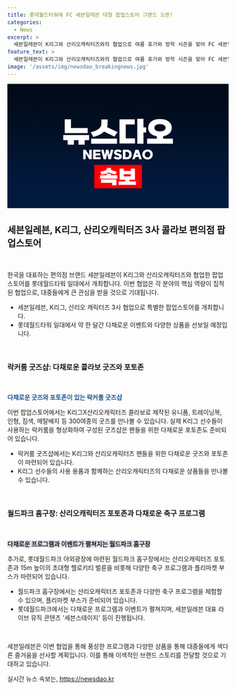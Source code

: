 ```yaml
---
title: 롯데월드타워에 FC 세븐일레븐 대형 팝업스토어 그랜드 오픈!
categories:
  - News
excerpt: >
  세븐일레븐이 K리그와 산리오캐릭터즈와의 협업으로 여름 휴가와 방학 시즌을 맞아 FC 세븐일레븐 팝업스토어를 잠실 롯데월드타워에서 개최한다고 합니다. 이번 이벤트는 K리그와 산리오의 캐릭터IP를 활용하여 실내팝업존과 실외팝업존에서 총 300여종의 굿즈를 판매하고, 다양한 이벤트와 프로그램을 풍성하게 준비했다고 합니다. 실내에서는 K리그X산리오캐릭터즈 굿즈뿐만 아니라 포토존과 이벤트도 마련되었고, 실외에서는 산리오캐릭터즈 포토존, 축구 프로그램, 플리마켓 부스 등이 준비되어 있다고 합니다. 팬들을 위한 다양한 이벤트도 마련되어 있고, 세븐앱을 통한 적립과 경품 제공도 이벤트의 일부입니다.
feature_text: >
  세븐일레븐이 K리그와 산리오캐릭터즈와의 협업으로 여름 휴가와 방학 시즌을 맞아 FC 세븐일레븐 팝업스토어를 잠실 롯데월드타워에서 개최한다고 합니다. 이번 이벤트는 K리그와 산리오의 캐릭터IP를 활용하여 실내팝업존과 실외팝업존에서 총 300여종의 굿즈를 판매하고, 다양한 이벤트와 프로그램을 풍성하게 준비했다고 합니다. 실내에서는 K리그X산리오캐릭터즈 굿즈뿐만 아니라 포토존과 이벤트도 마련되었고, 실외에서는 산리오캐릭터즈 포토존, 축구 프로그램, 플리마켓 부스 등이 준비되어 있다고 합니다. 팬들을 위한 다양한 이벤트도 마련되어 있고, 세븐앱을 통한 적립과 경품 제공도 이벤트의 일부입니다.
image: '/assets/img/newsdao_breakingnews.jpg'
---
```


<p><img src="/assets/img/newsdao_breakingnews.jpg" alt="koreaapp 속보" /></p>

<h2 data-ke-size="size26">세븐일레븐, K리그, 산리오캐릭터즈 3사 콜라보 편의점 팝업스토어</h2>

<p data-ke-size="size16">&nbsp;</p>

<p>한국을 대표하는 편의점 브랜드 세븐일레븐이 K리그와 산리오캐릭터즈와 협업한 팝업스토어를 롯데월드타워 일대에서 개최합니다. 이번 협업은 각 분야의 핵심 역량이 집적된 협업으로, 대중들에게 큰 관심을 받을 것으로 기대됩니다.</p>

<ul>
  <li>세븐일레븐, K리그, 산리오 캐릭터즈 3사 협업으로 특별한 팝업스토어를 개최합니다.</li>
  <li>롯데월드타워 일대에서 약 한 달간 다채로운 이벤트와 다양한 상품을 선보일 예정입니다.</li>
</ul>

<p data-ke-size="size16">&nbsp;</p>

<h3 data-ke-size="size22">락커룸 굿즈샵: 다채로운 콜라보 굿즈와 포토존</h3>

<p data-ke-size="size16">&nbsp;</p>

<p><b><span style="color: #1a5490;">다채로운 굿즈와 포토존이 있는 락커룸 굿즈샵</span></b></p>

<p>이번 팝업스토어에서는 K리그X산리오캐릭터즈 콜라보로 제작된 유니폼, 트레이닝복, 인형, 짐색, 메탈배지 등 300여종의 굿즈를 만나볼 수 있습니다. 실제 K리그 선수들이 사용하는 락커룸을 형상화하여 구성된 굿즈샵은 팬들을 위한 다채로운 포토존도 준비되어 있습니다.</p>

<ul>
  <li>락커룸 굿즈샵에서는 K리그와 산리오캐릭터즈 팬들을 위한 다채로운 굿즈와 포토존이 마련되어 있습니다.</li>
  <li>K리그 선수들의 사용 용품과 함께하는 산리오캐릭터즈의 다채로운 상품들을 만나볼 수 있습니다.</li>
</ul>

<p data-ke-size="size16">&nbsp;</p>

<h3 data-ke-size="size22">월드파크 홈구장: 산리오캐릭터즈 포토존과 다채로운 축구 프로그램</h3>

<p data-ke-size="size16">&nbsp;</p>

<p><b><span style="background-color: #21538527;">다채로운 프로그램과 이벤트가 펼쳐지는 월드파크 홈구장</span></b></p>

<p>추가로, 롯데월드파크 야외광장에 마련된 월드파크 홈구장에서는 산리오캐릭터즈 포토존과 15m 높이의 초대형 헬로키티 벌룬을 비롯해 다양한 축구 프로그램과 플리마켓 부스가 마련되어 있습니다.</p>

<ul>
  <li>월드파크 홈구장에서는 산리오캐릭터즈 포토존과 다양한 축구 프로그램을 체험할 수 있으며, 플리마켓 부스가 준비되어 있습니다.</li>
  <li>롯데월드파크에서는 다채로운 프로그램과 이벤트가 펼쳐지며, 세븐일레븐 대표 라이브 뮤직 콘텐츠 '세븐스테이지' 등이 진행됩니다.</li>
</ul>

<p data-ke-size="size16">&nbsp;</p>

<p>세븐일레븐은 이번 협업을 통해 풍성한 프로그램과 다양한 상품을 통해 대중들에게 색다른 즐거움을 선사할 계획입니다. 이를 통해 이색적인 브랜드 스토리를 전달할 것으로 기대하고 있습니다.</p>
실시간 뉴스 속보는, <a href="https://newsdao.kr" rel="dofollow">https://newsdao.kr</a>


